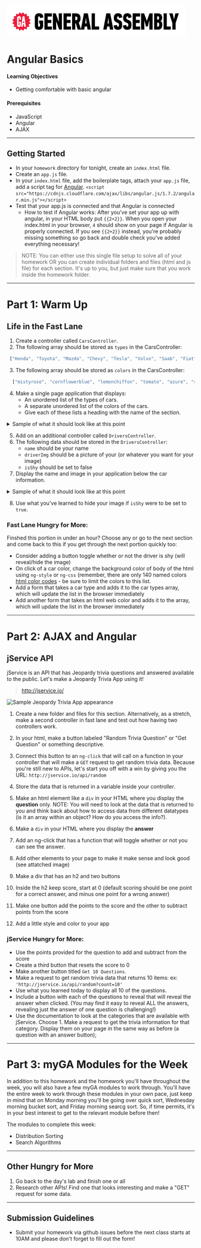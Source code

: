 ![](/ga_cog.png)

# Angular Basics

#### Learning Objectives

- Getting comfortable with basic angular

#### Prerequisites

- JavaScript
- Angular
- AJAX

---

## Getting Started

- In your `homework` directory for tonight, create an `index.html` file.
- Create an `app.js` file.
- In your `index.html` file, add the boilerplate tags, attach your `app.js` file, add a script tag for [Angular](https://angularjs.org/).
`<script src="https://cdnjs.cloudflare.com/ajax/libs/angular.js/1.7.2/angular.min.js"></script>`
- Test that your app.js is connected and that Angular is connected 
  - How to test if Angular works: After you've set your app up with angular, in your HTML body put `{{2+2}}`. When you open your index.html in your browser, `4` should show on your page if Angular is properly connected. If you see `{{2+2}}` instead, you're probably missing something so go back and double check you've added everything necessary!

> NOTE: You can either use this single file setup to solve all of your homework OR you can create individual folders and files (html and js file) for each section. It's up to you, but just make sure that you work inside the homework folder.

---

# Part 1: Warm Up

## Life in the Fast Lane

1. Create a controller called `CarsController`.
1. The following array should be stored as `types` in the CarsController:
```js
 ["Honda", "Toyota", "Mazda", "Chevy", "Tesla", "Volvo", "Saab", "Fiat"];
```
3. The following array should be stored as `colors` in the CarsController:

```js
  ["mistyrose", "cornflowerblue", "lemonchiffon", "tomato", "azure", "snow", "orchid", "blanchedalmond", "papayawhip" ,"thistle"]
```
4. Make a single page application that displays:
    - An unordered list of the types of cars.
    - A separate unordered list of the colors of the cars.
    - Give each of these lists a heading with the name of the section.

<details><summary>Sample of what it should look like at this point</summary><p>
  
  ![car information displayed](https://i.imgur.com/UCeyiNr.png)
  
</p></details>

5. Add on an additional controller called `DriversController`.
6. The following data should be stored in the `DriversController`:
    - `name` should be your name
    - `driverImg` should be a picture of your (or whatever you want for your image)
    - `isShy` should be set to false
7. Display the name and image in your application below the car information.

<details><summary>Sample of what it should look like at this point</summary><p>
  
  ![name and image](https://i.imgur.com/mM78vyc.pngg)
  
</p></details>

8. Use what you've learned to hide your image if `isShy` were to be set to `true`.

### Fast Lane Hungry for More:
Finshed this portion in under an hour? Choose any or go to the next section and come back to this if you get through the next portion quickly too:
- Consider adding a button toggle whether or not the driver is shy (will reveal/hide the image)
- On click of a car color, change the background color of body of the html using `ng-style` or `ng-css` (remember, there are only 140 named colors [html color codes](https://htmlcolorcodes.com/color-names/) - be sure to limit the colors to this list. 
- Add a form that takes a car type and adds it to the car types array, which will update the list in the browser immediately
- Add another form that takes an html web color and adds it to the array, which will update the list in the browser immediately

---

# Part 2: AJAX and Angular

## jService API

jService is an API that has Jeopardy trivia questions and answered available to the public. Let's make a Jeopardy Trivia App using it!

> http://jservice.io/

![Sample Jeopardy Trivia App appearance](https://i.imgur.com/gw3cvyD.png)

1. Create a new folder and files for this section. Alternatively, as a stretch, make a second controller in fast lane and test out how having two controllers work. 

1. In your html, make a button labeled "Random Trivia Question" or "Get Question" or something descriptive. 

1. Connect this button to an `ng-click` that will call on a function in your controller that will make a `GET` request to get random trivia data. Because you're still new to APIs, let's start you off with a win by giving you the URL: `http://jservice.io/api/random`

1. Store the data that is returned in a variable inside your controller.

1. Make an html element like a  `div` in your HTML where you display the **question** only. NOTE: You will need to look at the data that is returned to you and think back about how to access data from different datatypes (is it an array within an object? How do you access the info?).

1. Make a `div` in your HTML where you display the **answer**

1. Add an ng-click that has a function that will toggle whether or not you can see the answer. 

1. Add other elements to your page to make it make sense and look good (see attatched image)

1. Make a div that has an h2 and two buttons

1. Inside the h2 keep score, start at 0 (default scoring should be one point for a correct answer, and minus one point for a wrong answer)

1. Make one button add the points to the score and the other to subtract points from the score

1. Add a little style and color to your app

### jService Hungry for More:

- Use the points provided for the question to add and subtract from the score
- Create a third button that resets the score to 0
- Make another button titled `Get 10 Questions`.
- Make a request to get random trivia data that returns 10 items:
ex: `'http://jservice.io/api/random?count=10'`
- Use what you learned today to display all 10 of the questions.
- Include a button with each of the questions to reveal that will reveal the answer when clicked. (You may find it easy to reveal ALL the answers, revealing just the answer of one question is challenging!) 
- Use the documentation to look at the categories that are available with jService. Choose 1. Make a request to get the trivia information for that category. Display them on your page in the same way as before (a question with an answer button);

---

# Part 3: myGA Modules for the Week 

In addition to this homework and the homework you'll have throughout the week, you will also have a few myGA modules to work through. You'll have the entire week to work through these modules in your own pace, just keep in mind that on Monday morning you'll be going over quick sort, Wednesday morning bucket sort, and Friday morning searcg sort. So, if time permits, it's in your best interest to get to the relevant module before then!

The modules to complete this week:

- Distribution Sorting
- Search Algorithms

---

## Other Hungry for More

1. Go back to the day's lab and finish one or all
1. Research other APIs! Find one that looks interesting and make a "GET" request for some data.

---

## Submission Guidelines

- Submit your homework via github issues before the next class starts at 10AM and please don't forget to fill out the form!
